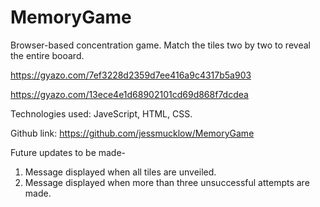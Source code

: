 # MemoryGame
 Browser-based concentration game.
 Match the tiles two by two to reveal the entire booard. 
 
https://gyazo.com/7ef3228d2359d7ee416a9c4317b5a903

https://gyazo.com/13ece4e1d68902101cd69d868f7dcdea


Technologies used: JaveScript, HTML, CSS.

Github link: https://github.com/jessmucklow/MemoryGame


Future updates to be made-
1. Message displayed when all tiles are unveiled.
2. Message displayed when more than three unsuccessful attempts are made. 

